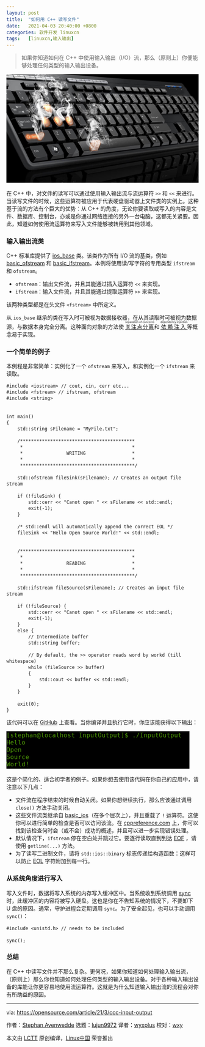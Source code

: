 ```yaml
---
layout: post
title:	"如何用 C++ 读写文件"
date:	2021-04-03 20:40:00 +0800 
categories:	软件开发 linuxcn 
tags:	[linuxcn,输入输出]
---
```




> 
> 如果你知道如何在 C++ 中使用输入输出（I/O）流，那么（原则上）你便能够处理任何类型的输入输出设备。
> 
> 
> 


![](/Asserts/Images/album/202104/02/224507a2fq6ofotf4ff4rf.jpg "Computer screen with files or windows open")


在 C++ 中，对文件的读写可以通过使用输入输出流与流运算符 `>>` 和 `<<` 来进行。当读写文件的时候，这些运算符被应用于代表硬盘驱动器上文件类的实例上。这种基于流的方法有个巨大的优势：从 C++ 的角度，无论你要读取或写入的内容是文件、数据库、控制台，亦或是你通过网络连接的另外一台电脑，这都无关紧要。因此，知道如何使用流运算符来写入文件能够被转用到其他领域。


### 输入输出流类


C++ 标准库提供了 [ios\_base](https://en.cppreference.com/w/cpp/io/ios_base) 类。该类作为所有 I/O 流的基类，例如 [basic\_ofstream](https://en.cppreference.com/w/cpp/io/basic_ofstream) 和 [basic\_ifstream](https://en.cppreference.com/w/cpp/io/basic_ifstream)。本例将使用读/写字符的专用类型 `ifstream` 和 `ofstream`。


* `ofstream`：输出文件流，并且其能通过插入运算符 `<<` 来实现。
* `ifstream`：输入文件流，并且其能通过提取运算符 `>>` 来实现。


该两种类型都是在头文件 `<fstream>` 中所定义。


从 `ios_base` 继承的类在写入时可被视为数据接收器，在从其读取时可被视为数据源，与数据本身完全分离。这种面向对象的方法使 <ruby> <a href="https://en.wikipedia.org/wiki/Separation_of_concerns">  关注点分离 </a> <rt>  separation of concerns </rt></ruby> 和 <ruby> <a href="https://en.wikipedia.org/wiki/Dependency_injection">  依赖注入 </a> <rt>  dependency injection </rt></ruby> 等概念易于实现。


### 一个简单的例子


本例程是非常简单：实例化了一个 `ofstream` 来写入，和实例化一个 `ifstream` 来读取。



```
#include <iostream> // cout, cin, cerr etc...
#include <fstream> // ifstream, ofstream
#include <string>


int main()
{
    std::string sFilename = "MyFile.txt";    

    /******************************************
     *                                        *
     *                WRITING                 *
     *                                        *
     ******************************************/

    std::ofstream fileSink(sFilename); // Creates an output file stream

    if (!fileSink) {
        std::cerr << "Canot open " << sFilename << std::endl;
        exit(-1);
    }

    /* std::endl will automatically append the correct EOL */
    fileSink << "Hello Open Source World!" << std::endl;


    /******************************************
     *                                        *
     *                READING                 *
     *                                        *
     ******************************************/
   
    std::ifstream fileSource(sFilename); // Creates an input file stream

    if (!fileSource) {
        std::cerr << "Canot open " << sFilename << std::endl;
        exit(-1);
    }
    else {
        // Intermediate buffer
        std::string buffer;

        // By default, the >> operator reads word by workd (till whitespace)
        while (fileSource >> buffer)
        {
            std::cout << buffer << std::endl;
        }
    }

    exit(0);
}

```

该代码可以在 [GitHub](https://github.com/hANSIc99/cpp_input_output) 上查看。当你编译并且执行它时，你应该能获得以下输出：


![Console screenshot](/Asserts/Images/album/202104/02/224559znrekkvosgldny2v.png "Console screenshot")


这是个简化的、适合初学者的例子。如果你想去使用该代码在你自己的应用中，请注意以下几点：


* 文件流在程序结束的时候自动关闭。如果你想继续执行，那么应该通过调用 `close()` 方法手动关闭。
* 这些文件流类继承自 [basic\_ios](https://en.cppreference.com/w/cpp/io/basic_ios)（在多个层次上），并且重载了 `!` 运算符。这使你可以进行简单的检查是否可以访问该流。在 [cppreference.com](https://en.cppreference.com/w/cpp/io/basic_ios/operator!) 上，你可以找到该检查何时会（或不会）成功的概述，并且可以进一步实现错误处理。
* 默认情况下，`ifstream` 停在空白处并跳过它。要逐行读取直到到达 [EOF](https://en.wikipedia.org/wiki/Newline) ，请使用 `getline(...)` 方法。
* 为了读写二进制文件，请将 `std::ios::binary` 标志传递给构造函数：这样可以防止 [EOL](https://en.wikipedia.org/wiki/Newline) 字符附加到每一行。


### 从系统角度进行写入


写入文件时，数据将写入系统的内存写入缓冲区中。当系统收到系统调用 [sync](https://en.wikipedia.org/wiki/Sync_%28Unix%29) 时，此缓冲区的内容将被写入硬盘。这也是你在不告知系统的情况下，不要卸下 U 盘的原因。通常，守护进程会定期调用 `sync`。为了安全起见，也可以手动调用 `sync()`：



```
#include <unistd.h> // needs to be included

sync();

```

### 总结


在 C++ 中读写文件并不那么复杂。更何况，如果你知道如何处理输入输出流，（原则上）那么你也知道如何处理任何类型的输入输出设备。对于各种输入输出设备的库能让你更容易地使用流运算符。这就是为什么知道输入输出流的流程会对你有所助益的原因。




---


via: <https://opensource.com/article/21/3/ccc-input-output>


作者：[Stephan Avenwedde](https://opensource.com/users/hansic99) 选题：[lujun9972](https://github.com/lujun9972) 译者：[wyxplus](https://github.com/wyxplus) 校对：[wxy](https://github.com/wxy)


本文由 [LCTT](https://github.com/LCTT/TranslateProject) 原创编译，[Linux中国](https://linux.cn/) 荣誉推出
